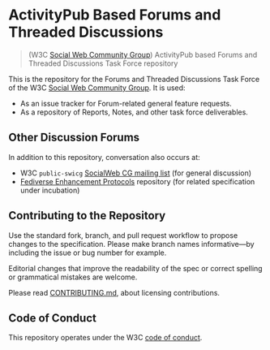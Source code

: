 #  ActivityPub Based Forums and Threaded Discussions

> (W3C [Social Web Community Group](https://www.w3.org/community/swicg/)) ActivityPub based Forums and Threaded Discussions Task Force repository

This is the repository for the Forums and Threaded Discussions Task Force of the W3C 
[Social Web Community Group](https://www.w3.org/community/swicg/). It is used:

* As an issue tracker for Forum-related general feature requests.
* As a repository of Reports, Notes, and other task force deliverables.

## Other Discussion Forums

In addition to this repository, conversation also occurs at:

* W3C `public-swicg` [SocialWeb CG mailing list](https://lists.w3.org/Archives/Public/public-swicg/) (for general discussion)
* [Fediverse Enhancement Protocols](https://codeberg.org/fediverse/fep) repository (for related specification under
  incubation)

## Contributing to the Repository

Use the standard fork, branch, and pull request workflow to propose changes to
the specification. Please make branch names informative—by including the issue
or bug number for example.

Editorial changes that improve the readability of the spec or correct spelling
or grammatical mistakes are welcome.

Please read [CONTRIBUTING.md](CONTRIBUTING.md), about licensing contributions.

## Code of Conduct

This repository operates under the W3C [code of conduct](https://www.w3.org/Consortium/cepc/).
